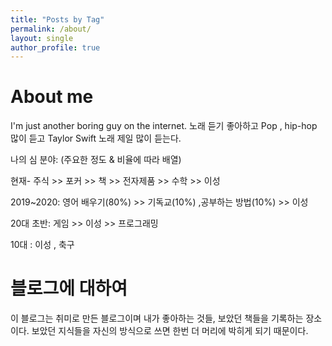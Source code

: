 ```yaml
---
title: "Posts by Tag"
permalink: /about/
layout: single
author_profile: true
---
```


# About me 

I'm just another boring guy on the internet. 노래 듣기 좋아하고 Pop , hip-hop 많이 듣고 Taylor Swift 노래 제일 많이 듣는다.



나의 심 분야: (주요한 정도 & 비율에 따라 배열)

현재- 주식 >> 포커 >> 책 >> 전자제품 >> 수학 >> 이성

2019~2020: 영어 배우기(80%) >> 기독교(10%) ,공부하는 방법(10%) >> 이성

20대 초반: 게임 >> 이성 >> 프로그래밍

10대 : 이성 , 축구



# 블로그에 대하여

이 블로그는 취미로 만든 블로그이며 내가 좋아하는 것들, 보았던 책들을 기록하는 장소이다. 보았던 지식들을 자신의 방식으로 쓰면 한번 더 머리에 박히게 되기 때문이다.
